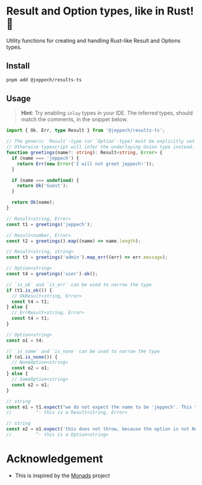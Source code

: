 # Result and Option types, like in Rust! 🤯

Utility functions for creating and handling Rust-like Result and Options types.

## Install
```sh
pnpm add @jeppech/results-ts
```
## Usage

> __Hint__: 
Try enabling `inlay` types in your IDE. The inferred types, should match the comments, in the snippet below.

```ts
import { Ok, Err, type Result } from '@jeppech/results-ts';

// The generic `Result`-type (or `Option`-type) must be explicitly set on function signatures.
// Otherwise typescript will infer the underlaying Union type instead.
function greetings(name?: string): Result<string, Error> {
  if (name === 'jeppech') {
    return Err(new Error('I will not greet jeppech!'));
  }

  if (name === undefined) {
    return Ok('Guest');
  }

  return Ok(name);
}

// Result<string, Error>
const t1 = greetings('jeppech');

// Result<number, Error>
const t2 = greetings().map((name) => name.length);

// Result<string, string>
const t3 = greetings('admin').map_err((err) => err.message);

// Option<string>
const t4 = greetings('user').ok();

// `is_ok` and `is_err` can be used to narrow the type
if (t1.is_ok()) {
  // OkResult<string, Error>
  const t4 = t1;
} else {
  // ErrResult<string, Error>
  const t4 = t1;
}

// Option<string>
const o1 = t4;

// `is_some` and `is_none` can be used to narrow the type
if (o1.is_none()) {
  // NoneOption<string>
  const o2 = o1;
} else {
  // SomeOption<string>
  const o2 = o1;
}

// string
const e1 = t1.expect("we do not expect the name to be 'jeppech'. This throws!");
//         ^- this is a Result<string, Error>

// string
const e2 = o1.expect('this does not throw, because the option is not None.');
//         ^- this is a Option<string>
```

# Acknowledgement

- This is inspired by the [Monads](https://github.com/sniptt-official/monads) project
